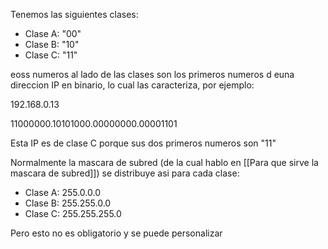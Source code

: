 Tenemos las siguientes clases:

- Clase A: "00"
- Clase B: "10" 
- Clase C: "11"

eoss numeros al lado de las clases son los primeros numeros d euna direccion IP en binario, lo cual las caracteriza, por ejemplo:

192.168.0.13

11000000.10101000.00000000.00001101

Esta IP es de clase C porque sus dos primeros numeros son "11"


Normalmente la mascara de subred (de la cual hablo en [[Para que sirve la mascara de subred]]) se distribuye asi para cada clase:

- Clase A: 255.0.0.0
- Clase B: 255.255.0.0
- Clase C: 255.255.255.0

Pero esto no es obligatorio y se puede personalizar
